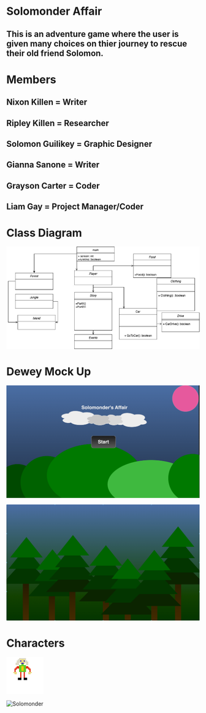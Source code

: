# Solomonder Affair
## This is an adventure game where the user is given many choices on thier journey to rescue their old friend Solomon. 

# Members
## Nixon Killen = Writer 
## Ripley Killen = Researcher
## Solomon Guilikey = Graphic Designer
## Gianna Sanone = Writer
## Grayson Carter = Coder
## Liam Gay = Project Manager/Coder
# Class Diagram

![Gameplay](https://github.com/LiamTGay/Adventure-Story/blob/main/images/Solomander%20Game.jpg?raw=true)

# Dewey Mock Up
![Start Screen](https://github.com/LiamTGay/Adventure-Story/blob/main/images/Start%20Screen.png?raw=true)

![Forest Background](https://github.com/LiamTGay/Adventure-Story/blob/main/images/Forest.png?raw=true)

# Characters
![Player](https://github.com/LiamTGay/Adventure-Story/blob/main/images/Grayson.png.png?raw=true)

![Solomonder]()

